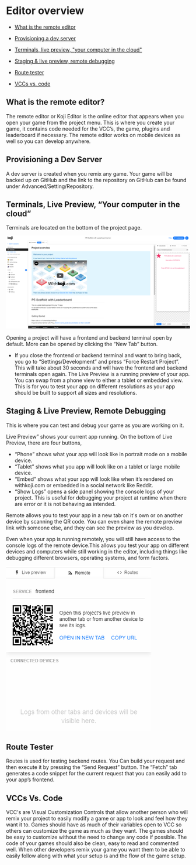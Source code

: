 # Editor overview

- [What is the remote editor](#remoteEditor)

- [Provisioning a dev server](#devServer)

- [Terminals, live preview, "your computer in the cloud"](#terminals)

- [Staging & live preview, remote debugging](#staging)

- [Route tester](#route)

- [VCCs vs. code](#vcc)


## <a name="remoteEditor"></a>What is the remote editor?
The remote editor or Koji Editor is the online editor that appears when you open your game from the project menu. This is where you create your game, it contains code needed for the VCC’s, the game, plugins and leaderboard if necessary. The remote editor works on mobile devices as well so you can develop anywhere.


## <a name="devServer"></a>Provisioning a Dev Server
A dev server is created when you remix any game. Your game will be backed up on GitHub and the link to the repository on GitHub can be found under Advanced/Setting/Repository.

## <a name="terminals"></a>Terminals, Live Preview, “Your computer in the cloud”
Terminals are located on the bottom of the project page.

![alt text](/docs/02_editor/editor_overview/project_overview.png)

Opening a project will have a frontend and backend terminal open by default. More can be opened by clicking the “New Tab” button. 
- If you close the frontend or backend terminal and want to bring back, you go to “Settings/Development” and press “Force Restart Project”. This will take about 30 seconds and will have the frontend and backend terminals open again.
The Live Preview is a running preview of your app. You can swap from a phone view to either a tablet or embedded view. This is for you to test your app on different resolutions as your app should be built to support all sizes and resolutions.

## <a name="staging"></a>Staging & Live Preview, Remote Debugging
This is where you can test and debug your game as you are working on it.

Live Preview” shows your current app running. On the bottom of Live Preview, there are four buttons,
- “Phone” shows what your app will look like in portrait mode on a mobile device.
- “Tablet” shows what you app will look like on a tablet or large mobile device.
- “Embed” shows what your app will look like when it’s rendered on withkoji.com or embedded in a social network like Reddit.
- “Show Logs” opens a side panel showing the console logs of your project. This is useful for debugging your project at runtime when there are error or it is not behaving as intended.

Remote allows you to test your app in a new tab on it's own or on another device by scanning the QR code. You can even share the remote preview link with someone else, and they can see the preview as you develop.

Even when your app is running remotely, you will still have access to the console logs of the remote device.This allows you test your app on different devices and computers while still working in the editor, including things like debugging different browsers, operating systems, and form factors.

![alt text](/docs/02_editor/editor_overview/remote_tab.png)

## <a name="route"></a>Route Tester
Routes is used for testing backend routes. You Can build your request and then execute it by pressing the “Send Request” button. The “Fetch” tab generates a code snippet for the current request that you can easily add to your app’s frontend.

## <a name="vcc"></a>VCCs Vs. Code
VCC's are Visual Customization Controls that allow another person who will remix your project to easily modify a game or app to look and feel how they want it to. Games should have as much of their variables open to VCC so others can customize the game as much as they want. The games should be easy to customize without the need to change any code if possible. 
The code of your games should also be clean, easy to read and commented well. When other developers remix your game you want them to be able to easily follow along with what your setup is and the flow of the game setup.
